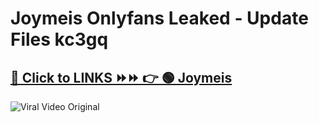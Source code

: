 
 # Joymeis Onlyfans Leaked - Update Files kc3gq

## <h2><a href="https://clipsfans.com/Joymeis&ref=git">🔗 Click to LINKS ⏩⏩ 👉 🟢 Joymeis </a></h2>

<a href="https://clipsfans.com/Joymeis&ref=git" rel="nofollow" data-target="animated-image.originalLink"><img src="https://i.ibb.co.com/xMMVF88/686577567.gif" alt="Viral Video Original" style="max-width: 100%; display: inline-block;" data-target="animated-image.originalImage"></a>

